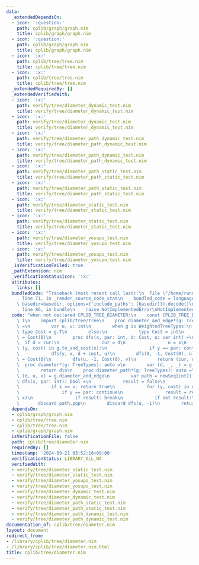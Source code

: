 ```yaml
---
data:
  _extendedDependsOn:
  - icon: ':question:'
    path: cplib/graph/graph.nim
    title: cplib/graph/graph.nim
  - icon: ':question:'
    path: cplib/graph/graph.nim
    title: cplib/graph/graph.nim
  - icon: ':x:'
    path: cplib/tree/tree.nim
    title: cplib/tree/tree.nim
  - icon: ':x:'
    path: cplib/tree/tree.nim
    title: cplib/tree/tree.nim
  _extendedRequiredBy: []
  _extendedVerifiedWith:
  - icon: ':x:'
    path: verify/tree/diameter_dynamic_test.nim
    title: verify/tree/diameter_dynamic_test.nim
  - icon: ':x:'
    path: verify/tree/diameter_dynamic_test.nim
    title: verify/tree/diameter_dynamic_test.nim
  - icon: ':x:'
    path: verify/tree/diameter_path_dynamic_test.nim
    title: verify/tree/diameter_path_dynamic_test.nim
  - icon: ':x:'
    path: verify/tree/diameter_path_dynamic_test.nim
    title: verify/tree/diameter_path_dynamic_test.nim
  - icon: ':x:'
    path: verify/tree/diameter_path_static_test.nim
    title: verify/tree/diameter_path_static_test.nim
  - icon: ':x:'
    path: verify/tree/diameter_path_static_test.nim
    title: verify/tree/diameter_path_static_test.nim
  - icon: ':x:'
    path: verify/tree/diameter_static_test.nim
    title: verify/tree/diameter_static_test.nim
  - icon: ':x:'
    path: verify/tree/diameter_static_test.nim
    title: verify/tree/diameter_static_test.nim
  - icon: ':x:'
    path: verify/tree/diameter_yosupo_test.nim
    title: verify/tree/diameter_yosupo_test.nim
  - icon: ':x:'
    path: verify/tree/diameter_yosupo_test.nim
    title: verify/tree/diameter_yosupo_test.nim
  _isVerificationFailed: true
  _pathExtension: nim
  _verificationStatusIcon: ':x:'
  attributes:
    links: []
  bundledCode: "Traceback (most recent call last):\n  File \"/home/runner/.local/lib/python3.10/site-packages/onlinejudge_verify/documentation/build.py\"\
    , line 71, in _render_source_code_stat\n    bundled_code = language.bundle(stat.path,\
    \ basedir=basedir, options={'include_paths': [basedir]}).decode()\n  File \"/home/runner/.local/lib/python3.10/site-packages/onlinejudge_verify/languages/nim.py\"\
    , line 86, in bundle\n    raise NotImplementedError\nNotImplementedError\n"
  code: "when not declared CPLIB_TREE_DIAMETER:\n    const CPLIB_TREE_DIAMETER* =\
    \ 1\n    import cplib/tree/tree\n    proc diameter_and_edge*(g: TreeTypes): auto\
    \ =\n        var u, v: int\n        when g is WeightedTreeTypes:\n           \
    \ type Cost = g.T\n        else:\n            type Cost = int\n        var cur\
    \ = Cost(0)\n        proc dfs(x, par: int, d: Cost, u: var int) =\n          \
    \  if d > cur:\n                cur = d\n                u = x\n            for\
    \ (y, cost) in g.to_and_cost(x):\n                if y == par: continue\n    \
    \            dfs(y, x, d + cost, u)\n        dfs(0, -1, Cost(0), u)\n        cur\
    \ = Cost(0)\n        dfs(u, -1, Cost(0), v)\n        return (cur, u, v)\n\n  \
    \  proc diameter*(g: TreeTypes): auto =\n        var (d, _, _) = g.diameter_and_edge\n\
    \        return d\n\n    proc diameter_path*(g: TreeTypes): auto =\n        var\
    \ (d, u, v) = g.diameter_and_edge\n        var path = newSeq[int]()\n        proc\
    \ dfs(x, par: int): bool =\n            result = false\n            path.add(x)\n\
    \            if x == v: return true\n            for (y, cost) in g.to_and_cost(x):\n\
    \                if y == par: continue\n                result = result or dfs(y,\
    \ x)\n                if result: break\n            if not result:\n         \
    \       discard path.pop\n        discard dfs(u, -1)\n        return (d, path)\n"
  dependsOn:
  - cplib/graph/graph.nim
  - cplib/tree/tree.nim
  - cplib/tree/tree.nim
  - cplib/graph/graph.nim
  isVerificationFile: false
  path: cplib/tree/diameter.nim
  requiredBy: []
  timestamp: '2024-09-21 03:52:16+09:00'
  verificationStatus: LIBRARY_ALL_WA
  verifiedWith:
  - verify/tree/diameter_static_test.nim
  - verify/tree/diameter_static_test.nim
  - verify/tree/diameter_yosupo_test.nim
  - verify/tree/diameter_yosupo_test.nim
  - verify/tree/diameter_dynamic_test.nim
  - verify/tree/diameter_dynamic_test.nim
  - verify/tree/diameter_path_static_test.nim
  - verify/tree/diameter_path_static_test.nim
  - verify/tree/diameter_path_dynamic_test.nim
  - verify/tree/diameter_path_dynamic_test.nim
documentation_of: cplib/tree/diameter.nim
layout: document
redirect_from:
- /library/cplib/tree/diameter.nim
- /library/cplib/tree/diameter.nim.html
title: cplib/tree/diameter.nim
---
```


